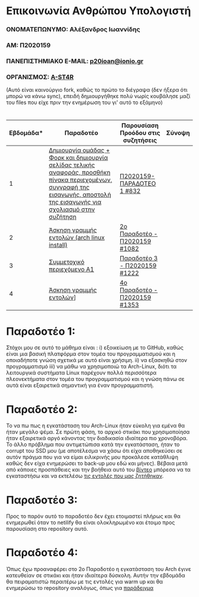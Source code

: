# Επικοινωνία Ανθρώπου Υπολογιστή
### ΟΝΟΜΑΤΕΠΩΝΥΜΟ: Αλέξανδρος Ιωαννίδης 
### ΑΜ: Π2020159
### ΠΑΝΕΠΙΣΤΗΜΙΑΚΟ E-MAIL: p20ioan@ionio.gr
### ΟΡΓΑΝΙΣΜΟΣ: [A-ST4R](https://github.com/A-ST4R)
(Αυτό είναι καινούργιο fork, καθώς το πρώτο το διέγραψα (δεν ήξερα ότι μπορώ να κάνω sync), επειδή δημιουργήθηκε πολύ νωρίς κουβάλησε μαζί του files που είχε πριν την ενημέρωση του γι' αυτό το εξάμηνο)
#
| Εβδομάδα* | Παραδοτέο | Παρουσίαση Προόδου στις συζητήσεις | Σύνοψη |
| --- | --- | --- | --- |
| 1 | [Δημιουργία ομάδας + Φορκ και δημιουργία σελίδας τελικής αναφοράς, προσθήκη πίνακα περιεχομένων, συγγραφή της εισαγωγής, αποστολή της εισαγωγής για σχολιασμό στην συζήτηση](https://github.com/AlexIoanP2020159/hci/edit/2020159/projects/2020159/README.md#%CF%80%CE%B1%CF%81%CE%B1%CE%B4%CE%BF%CF%84%CE%AD%CE%BF-1) | [Π2020159-ΠΑΡΑΔΟΤΕΟ 1 #832](https://github.com/courses-ionio/help/discussions/832) | |
| 2 | [Άσκηση γραμμής εντολών (arch linux install)](https://github.com/AlexIoanP2020159/hci/edit/2020159/projects/2020159/README.md#%CF%80%CE%B1%CF%81%CE%B1%CE%B4%CE%BF%CF%84%CE%AD%CE%BF-2) | [2ο Παραδοτέο - Π2020159 #1082](https://github.com/courses-ionio/help/discussions/1082) | |
| 3 | [Συμμετοχικό περιεχόμενο A1](https://github.com/AlexIoanP2020159/hci/edit/2020159/projects/2020159/README.md#%CF%80%CE%B1%CF%81%CE%B1%CE%B4%CE%BF%CF%84%CE%AD%CE%BF-2) | [Παραδοτέο 3 - Π2020159 #1222](https://github.com/courses-ionio/help/discussions/1222) | |
| 4 | [Άσκηση γραμμής εντολών](https://github.com/AlexIoanP2020159/hci/edit/2020159/projects/2020159/README.md#%CF%80%CE%B1%CF%81%CE%B1%CE%B4%CE%BF%CF%84%CE%AD%CE%BF-4)] | [4ο Παραδοτέο - Π2020159 #1353](https://github.com/courses-ionio/help/discussions/1353) | |
# Παραδοτέο 1: 
Στόχοι μου σε αυτό το μάθημα είναι : i) εξοικείωση με το GitHub, καθώς είναι μια βασική πλατφόρμα στον τομέα του προγραμματισμού και η οποιαδήποτε γνώση σχετικά με αυτό είναι χρήσιμη. ii) να εξασκηθώ στον προγραμματισμό iii) να μάθω να χρησιμοποιώ τα Arch-Linux, διότι τα λειτουργικά συστήματα Linux παρέχουν πολλά περισσότερα πλεονεκτήματα στον τομέα του προγραμματισμού και η γνώση πάνω σε αυτά είναι εξαιρετικά σημαντική για έναν προγραμματιστή.
# Παραδοτέο 2: 
Το να πω πως η εγκατάσταση του Arch-Linux ήταν εύκολη για εμένα θα ήταν μεγάλο ψέμα. Σε πρώτη φάση, το αρχικό στικάκι που χρησιμοποίησα ήταν εξαιρετικά αργό κάνοντας την διαδικασία ιδιαίτερα πιο χρονοβόρα. Το άλλο πρόβλημα που αντιμετώπισα κατά την εγκατάσταση, ήταν το corrupt του SSD μου (με αποτέλεσμα να χάσω ότι είχα αποθηκεύσει σε αυτόν πράγμα που για να είμαι ειλικρινής μου προκάλεσε κατάθλιψη καθώς δεν είχα ενημερώσει το back-up μου εδώ και μήνες). Βέβαια μετά από κάποιες προσπάθειες και την βοήθεια αυτό του [βίντεο](https://youtu.be/yaThYGr37DI) μπόρεσα να τα εγκαταστήσω και να  εκτελέσω [τις εντολές που μας ζητήθηκαν](https://asciinema.org/a/eHkJOak4gn9YgGcNZBupragfq).
# Παραδοτέο 3:
Προς το παρόν αυτό το παραδοτέο δεν έχει ετοιμαστεί πλήρως και θα ενημερωθεί όταν το netilify θα είναι ολοκληρωμένο και έτοιμο προς παρουσίαση στο repository αυτό.
# Παραδοτέο 4:
Όπως έχω προαναφέρει στο 2ο Παραδοτέο η εγκατάσταση του Arch έγινε κατευθείαν σε στικάκι και ήταν ιδιαίτερα δύσκολη. Αυτήν την εβδομάδα θα πειραματιστώ περαιτέρω με τις εντολές για warm up και θα ενημερώσω το repository αναλόγως, όπως για [παράδειγμα](https://asciinema.org/a/Vese9YbNO2yQpviMNNvht6Iw4)

